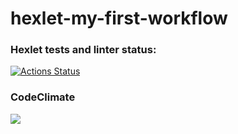 # hexlet-my-first-workflow

### Hexlet tests and linter status:
[![Actions Status](https://github.com/Brdm73/python-project-49/workflows/hexlet-check/badge.svg)](https://github.com/Brdm73/python-project-49/actions)

### CodeClimate
<a href="https://codeclimate.com/github/Brdm73/python-project-49/maintainability"><img src="https://api.codeclimate.com/v1/badges/eb9eb9b853127994d518/maintainability" /></a>

